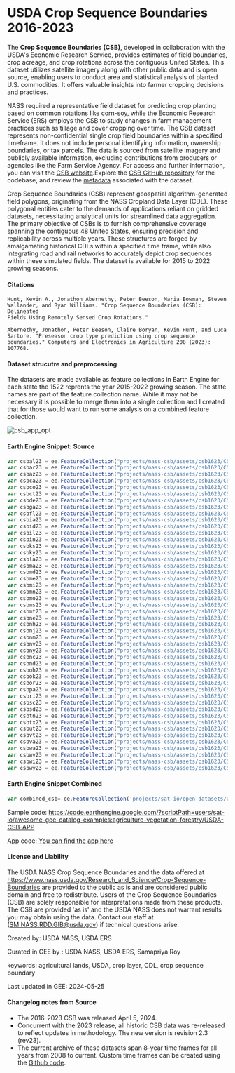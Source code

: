 # USDA Crop Sequence Boundaries 2016-2023

The **Crop Sequence Boundaries (CSB)**, developed in collaboration with the USDA's Economic Research Service, provides estimates of field boundaries, crop acreage, and crop rotations across the contiguous United States. This dataset utilizes satellite imagery along with other public data and is open source, enabling users to conduct area and statistical analysis of planted U.S. commodities. It offers valuable insights into farmer cropping decisions and practices.

NASS required a representative field dataset for predicting crop planting based on common rotations like corn-soy, while the Economic Research Service (ERS) employs the CSB to study changes in farm management practices such as tillage and cover cropping over time. The CSB dataset represents non-confidential single crop field boundaries within a specified timeframe. It does not include personal identifying information, ownership boundaries, or tax parcels. The data is sourced from satellite imagery and publicly available information, excluding contributions from producers or agencies like the Farm Service Agency. For access and further information, you can visit the [CSB website](https://www.nass.usda.gov/Research_and_Science/Crop-Sequence-Boundaries/index.php).Explore the [CSB GitHub repository](https://github.com/USDA-REE-NASS/crop-sequence-boundaries/tree/main/csb-project) for the codebase, and review the [metadata](https://www.nass.usda.gov/Research_and_Science/Crop-Sequence-Boundaries/metadata_Crop-Sequence-Boundaries-2022.htm) associated with the dataset.

Crop Sequence Boundaries (CSB) represent geospatial algorithm-generated field polygons, originating from the NASS Cropland Data Layer (CDL). These polygonal entities cater to the demands of applications reliant on gridded datasets, necessitating analytical units for streamlined data aggregation. The primary objective of CSBs is to furnish comprehensive coverage spanning the contiguous 48 United States, ensuring precision and replicability across multiple years. These structures are forged by amalgamating historical CDLs within a specified time frame, while also integrating road and rail networks to accurately depict crop sequences within these simulated fields. The dataset is available for 2015 to 2022 growing seasons.

#### Citations

```
Hunt, Kevin A., Jonathon Abernethy, Peter Beeson, Maria Bowman, Steven Wallander, and Ryan Williams. "Crop Sequence Boundaries (CSB): Delineated
Fields Using Remotely Sensed Crop Rotations."

Abernethy, Jonathon, Peter Beeson, Claire Boryan, Kevin Hunt, and Luca Sartore. "Preseason crop type prediction using crop sequence boundaries." Computers and Electronics in Agriculture 208 (2023): 107768.
```

#### Dataset strucutre and preprocessing
The datasets are made available as feature collections in Earth Engine for each state the 1522 reprents the year 2015-2022 growing season. The state names are part of the feature collection name. While it may not be necessary it is possible to merge them into a single collection and I created that for those would want to run some analysis on a combined feature collection.

![csb_app_opt](https://github.com/samapriya/awesome-gee-community-datasets/assets/6677629/ab8c00fa-b701-4c70-bc74-2fc77d2620cf)

#### Earth Engine Snippet: Source

```js
var csbal23 = ee.FeatureCollection("projects/nass-csb/assets/csb1623/CSBAL1623");
var csbar23 = ee.FeatureCollection("projects/nass-csb/assets/csb1623/CSBAR1623");
var csbaz23 = ee.FeatureCollection("projects/nass-csb/assets/csb1623/CSBAZ1623");
var csbca23 = ee.FeatureCollection("projects/nass-csb/assets/csb1623/CSBCA1623");
var csbco23 = ee.FeatureCollection("projects/nass-csb/assets/csb1623/CSBCO1623");
var csbct23 = ee.FeatureCollection("projects/nass-csb/assets/csb1623/CSBCT1623");
var csbde23 = ee.FeatureCollection("projects/nass-csb/assets/csb1623/CSBDE1623");
var csbga23 = ee.FeatureCollection("projects/nass-csb/assets/csb1623/CSBGA1623");
var csbfl23 = ee.FeatureCollection("projects/nass-csb/assets/csb1623/CSBFL1623");
var csbia23 = ee.FeatureCollection("projects/nass-csb/assets/csb1623/CSBIA1623");
var csbid23 = ee.FeatureCollection("projects/nass-csb/assets/csb1623/CSBID1623");
var csbil23 = ee.FeatureCollection("projects/nass-csb/assets/csb1623/CSBIL1623");
var csbin23 = ee.FeatureCollection("projects/nass-csb/assets/csb1623/CSBIN1623");
var csbks23 = ee.FeatureCollection("projects/nass-csb/assets/csb1623/CSBKS1623");
var csbky23 = ee.FeatureCollection("projects/nass-csb/assets/csb1623/CSBKY1623");
var csbla23 = ee.FeatureCollection("projects/nass-csb/assets/csb1623/CSBLA1623");
var csbma23 = ee.FeatureCollection("projects/nass-csb/assets/csb1623/CSBMA1623");
var csbmd23 = ee.FeatureCollection("projects/nass-csb/assets/csb1623/CSBMD1623");
var csbme23 = ee.FeatureCollection("projects/nass-csb/assets/csb1623/CSBME1623");
var csbmi23 = ee.FeatureCollection("projects/nass-csb/assets/csb1623/CSBMI1623");
var csbmn23 = ee.FeatureCollection("projects/nass-csb/assets/csb1623/CSBMN1623");
var csbmo23 = ee.FeatureCollection("projects/nass-csb/assets/csb1623/CSBMO1623");
var csbms23 = ee.FeatureCollection("projects/nass-csb/assets/csb1623/CSBMS1623");
var csbmt23 = ee.FeatureCollection("projects/nass-csb/assets/csb1623/CSBMT1623");
var csbne23 = ee.FeatureCollection("projects/nass-csb/assets/csb1623/CSBNE1623");
var csbnh23 = ee.FeatureCollection("projects/nass-csb/assets/csb1623/CSBNH1623");
var csbnj23 = ee.FeatureCollection("projects/nass-csb/assets/csb1623/CSBNJ1623");
var csbnm23 = ee.FeatureCollection("projects/nass-csb/assets/csb1623/CSBNM1623");
var csbnv23 = ee.FeatureCollection("projects/nass-csb/assets/csb1623/CSBNV1623");
var csbny23 = ee.FeatureCollection("projects/nass-csb/assets/csb1623/CSBNY1623");
var csbnc23 = ee.FeatureCollection("projects/nass-csb/assets/csb1623/CSBNC1623");
var csbnd23 = ee.FeatureCollection("projects/nass-csb/assets/csb1623/CSBND1623");
var csboh23 = ee.FeatureCollection("projects/nass-csb/assets/csb1623/CSBOH1623");
var csbok23 = ee.FeatureCollection("projects/nass-csb/assets/csb1623/CSBOK1623");
var csbor23 = ee.FeatureCollection("projects/nass-csb/assets/csb1623/CSBOR1623");
var csbpa23 = ee.FeatureCollection("projects/nass-csb/assets/csb1623/CSBPA1623");
var csbri23 = ee.FeatureCollection("projects/nass-csb/assets/csb1623/CSBRI1623");
var csbsc23 = ee.FeatureCollection("projects/nass-csb/assets/csb1623/CSBSC1623");
var csbsd23 = ee.FeatureCollection("projects/nass-csb/assets/csb1623/CSBSD1623");
var csbtn23 = ee.FeatureCollection("projects/nass-csb/assets/csb1623/CSBTN1623");
var csbtx23 = ee.FeatureCollection("projects/nass-csb/assets/csb1623/CSBTX1623");
var csbut23 = ee.FeatureCollection("projects/nass-csb/assets/csb1623/CSBUT1623");
var csbvt23 = ee.FeatureCollection("projects/nass-csb/assets/csb1623/CSBVT1623");
var csbva23 = ee.FeatureCollection("projects/nass-csb/assets/csb1623/CSBVA1623");
var csbwa23 = ee.FeatureCollection("projects/nass-csb/assets/csb1623/CSBWA1623");
var csbwv23 = ee.FeatureCollection("projects/nass-csb/assets/csb1623/CSBWV1623");
var csbwi23 = ee.FeatureCollection("projects/nass-csb/assets/csb1623/CSBWI1623");
var csbwy23 = ee.FeatureCollection("projects/nass-csb/assets/csb1623/CSBWY1623");
```

#### Earth Engine Snippet Combined

```js
var combined_csb= ee.FeatureCollection('projects/sat-io/open-datasets/USDA/CSB_1623');
```

Sample code: https://code.earthengine.google.com/?scriptPath=users/sat-io/awesome-gee-catalog-examples:agriculture-vegetation-forestry/USDA-CSB-APP

App code: [You can find the app here](https://www.nass.usda.gov/Research_and_Science/Crop-Sequence-Boundaries/Viewer/index.php)

#### License and Liability
The USDA NASS Crop Sequence Boundaries and the data offered at https://www.nass.usda.gov/Research_and_Science/Crop-Sequence-Boundaries are provided to the public as is and are considered public domain and free to redistribute. Users of the Crop Sequence Boundaries (CSB) are solely responsible for interpretations made from these products. The CSB are provided 'as is' and the USDA NASS does not warrant results you may obtain using the data. Contact our staff at (SM.NASS.RDD.GIB@usda.gov) if technical questions arise.

Created by: USDA NASS, USDA ERS

Curated in GEE by : USDA NASS, USDA ERS, Samapriya Roy

keywords: agricultural lands, USDA, crop layer, CDL, crop sequence boundary

Last updated in GEE: 2024-05-25

#### Changelog notes from Source

* The 2016-2023 CSB was released April 5, 2024.
* Concurrent with the 2023 release, all historic CSB data was re-released to reflect updates in methodology. The new version is revision 2.3 (rev23).
* The current archive of these datasets span 8-year time frames for all years from 2008 to current. Custom time frames can be created using the [Github code](https://github.com/USDA-REE-NASS/crop-sequence-boundaries/tree/main/csb-project).
